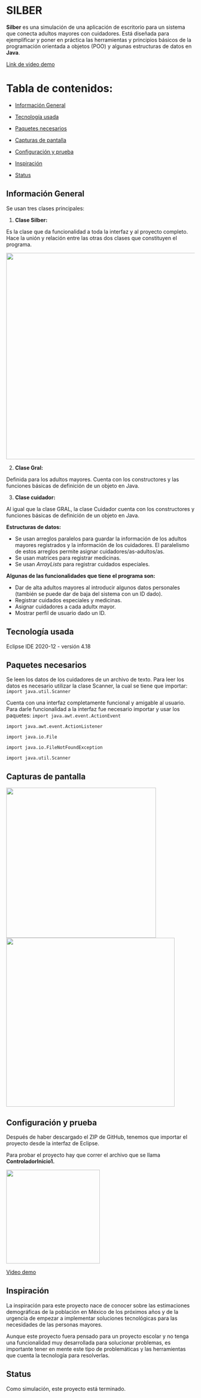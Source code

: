 # SILBER

**Silber** es una simulación de una aplicación de escritorio para un sistema que conecta adultos mayores con cuidadores. Está diseñada para ejemplificar y poner en práctica las herramientas y principios básicos de la programación orientada a objetos (POO) y algunas estructuras de datos en **Java**. 

[Link de video demo](https://www.youtube.com/watch?v=kzXJhrQ6Jqo)


# Tabla de contenidos:

-   [Información General](https://github.com/LuciaLizardi/ProyectoSilber/blob/master/README.md#Información-general)

-   [Tecnología usada](https://github.com/LuciaLizardi/ProyectoSilber/blob/master/README.md#tecnología-usada)
    
-   [Paquetes necesarios](https://github.com/LuciaLizardi/ProyectoSilber/blob/master/README.md#paquetes-necesarios)
- [Capturas de pantalla](https://github.com/LuciaLizardi/ProyectoSilber/blob/master/README.md#capturas-de-pantalla)
    
-   [Configuración y prueba](https://github.com/LuciaLizardi/ProyectoSilber/blob/master/README.md#configuración-y-prueba)
    
-   [Inspiración](https://github.com/LuciaLizardi/ProyectoSilber/blob/master/README.md#inspiración)
    
-    [Status](https://github.com/LuciaLizardi/ProyectoSilber/blob/master/README.md#status)


## Información General


 
Se usan tres clases principales:

1. **Clase Silber:**
    

Es la clase que da funcionalidad a toda la interfaz y al proyecto completo.  Hace la unión y relación entre las otras dos clases que constituyen el programa.

<img align="center" src="https://lh3.googleusercontent.com/RJnbGL3SVhzvn_wQVRh0_A9DbUP2V94jHR7VrSWNRq55S9dASeDLOPIxEmiZXOn-uPl5tXydPr0N_s50a-QbUbOqLpY2ZhhtKILy1ABouV073isMd-6EQ2BMa2LiNyXXI_bVmopW" width="550" /> 

2.  **Clase Gral:**
    

Definida para los adultos mayores. Cuenta con los constructores y las funciones básicas de definición de un objeto en Java.

3. **Clase cuidador:**
    
Al igual que la clase GRAL, la clase Cuidador cuenta con los constructores y funciones básicas de definición de un objeto en Java.

**Estructuras de datos:**
- Se usan arreglos paralelos para guardar la información de los adultos mayores registrados y la información de los cuidadores. El paralelismo de estos arreglos permite asignar cuidadores/as-adultos/as.
- Se usan matrices para registrar medicinas.
- Se usan *ArrayLists* para registrar cuidados especiales. 


**Algunas de las funcionalidades que tiene el programa son:**
- Dar de alta adultos mayores al introducir algunos datos personales (también se puede dar de baja del sistema con un ID dado).
- Registrar cuidados especiales y medicinas.
- Asignar cuidadores a cada adultx mayor.
- Mostrar perfil de usuario  dado un ID.


## Tecnología usada 
Eclipse IDE 2020-12 - versión 4.18 

## Paquetes necesarios

Se leen los datos de los cuidadores de un archivo de texto. Para leer los datos es necesario utilizar la clase Scanner, la cual se tiene que importar:
    `import java.util.Scanner`
   
 Cuenta con una interfaz completamente funcional y amigable al usuario.
 Para darle funcionalidad a la interfaz fue necesario importar y usar los paquetes:
`import java.awt.event.ActionEvent`

`import java.awt.event.ActionListener`

`import java.io.File`

`import java.io.FileNotFoundException`

`import java.util.Scanner`

## Capturas de pantalla
 

  <img src="https://lh6.googleusercontent.com/8r7MTQUn0p_mS99iJU4I5LbFmrx5qwXZXBPP9JC1SHk1Ac_jLIqkghQunrFPnHuh62l6goSeuoK0Eteinu8w1kWA67fqt0ajAUlBYeV_CdHNYMoh7zOLUI2FPjrWVFgxZfPZEx94" width="400" /> 
  
  <img src="https://lh4.googleusercontent.com/Q2eJ0Qzj8OCoJdZI8fYKyNaXFKBCxGxcHQ5u3v5UNJNBf0yV4MRWzoHRTm-WFpE7DM7tGMWhxwCfWJzIbu58hGbVR9CQa4WP7eUSnSGEmehJglR1veuySdePBoBaK78RRzFerBYf" width="450" />  
  


## Configuración y prueba

Después de haber descargado el ZIP de GitHub, tenemos que importar el proyecto desde la interfaz de Eclipse.

Para probar el proyecto hay que correr el archivo que se llama **ControladorInicio1.**

<img src="https://lh3.googleusercontent.com/D6_126HvWbfAnrk9g6-gX0C4AdZssvE_trlXdb3LvEv9g9VCdIszZn4uT3-IvHIVHHbO3ip6Rq0CStvFwNG-6dluIduwKqkDCli3QVKaEQ-B9oUemqorojLtYa3DkdCtlh3Qdxx1" width="250" /> 

[Video demo](https://www.youtube.com/watch?v=kzXJhrQ6Jqo)

## Inspiración

La inspiración para este proyecto nace de conocer sobre las estimaciones demográficas de la población en México de los próximos años y de la urgencia de empezar a implementar soluciones tecnológicas para las necesidades de las personas mayores.

Aunque este proyecto fuera pensado para un proyecto escolar y no tenga una funcionalidad muy desarrollada para solucionar problemas, es importante tener en mente este tipo de problemáticas y las herramientas que cuenta la tecnología para resolverlas.

## Status

Como simulación, este proyecto está terminado.
